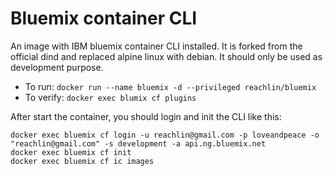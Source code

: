 # Bluemix container CLI

An image with IBM bluemix container CLI installed. It is forked from the official dind and replaced alpine linux with debian. It should only be used as development purpose.

* To run: `docker run --name bluemix -d --privileged reachlin/bluemix`
* To verify: `docker exec blumix cf plugins`

After start the container, you should login and init the CLI like this:
```
docker exec bluemix cf login -u reachlin@gmail.com -p loveandpeace -o "reachlin@gmail.com" -s development -a api.ng.bluemix.net
docker exec bluemix cf init
docker exec bluemix cf ic images
```
